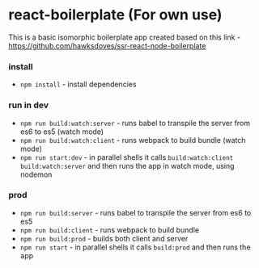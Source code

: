 # react-boilerplate (For own use)

This is a basic isomorphic boilerplate app created based on this link - https://github.com/hawksdoves/ssr-react-node-boilerplate

### install

* `npm install` - install dependencies

### run in dev

* `npm run build:watch:server` - runs babel to transpile the server from es6 to es5 (watch mode)
* `npm run build:watch:client` - runs webpack to build bundle (watch mode)
* `npm run start:dev` - in parallel shells it calls `build:watch:client` `build:watch:server` and then runs the app in watch mode, using nodemon

### prod

* `npm run build:server` - runs babel to transpile the server from es6 to es5 
* `npm run build:client` - runs webpack to build bundle
* `npm run build:prod` - builds both client and server
* `npm run start` - in parallel shells it calls `build:prod` and then runs the app 